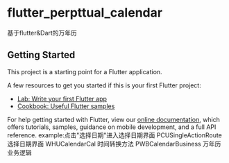# flutter_perpttual_calendar

基于flutter&Dart的万年历

## Getting Started

This project is a starting point for a Flutter application.

A few resources to get you started if this is your first Flutter project:

- [Lab: Write your first Flutter app](https://flutter.dev/docs/get-started/codelab)
- [Cookbook: Useful Flutter samples](https://flutter.dev/docs/cookbook)

For help getting started with Flutter, view our
[online documentation](https://flutter.dev/docs), which offers tutorials,
samples, guidance on mobile development, and a full API reference.
example:点击"选择日期"进入选择日期界面
PCUSingleActionRoute 选择日期界面
WHUCalendarCal 时间转换方法
PWBCalendarBusiness 万年历业务逻辑